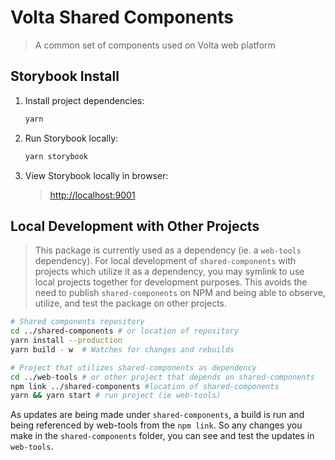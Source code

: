 # Volta Shared Components

 > A common set of components used on Volta web platform

## Storybook Install

1. Install project dependencies:

   ```js
   yarn
   ```

2. Run Storybook locally:

   ```js
   yarn storybook
   ```

3. View Storybook locally in browser:

   > [http://localhost:9001](http://localhost:9001)

## Local Development with Other Projects

> This package is currently used as a dependency (ie. a `web-tools` dependency).  For local development of `shared-components` with projects which utilize it as a dependency, you may symlink to use local projects together for development purposes.  This avoids the need to publish `shared-components` on NPM and being able to observe, utilize, and test the package on other projects.

```bash
# Shared components repository
cd ../shared-components # or location of repository
yarn install --production
yarn build - w  # Watches for changes and rebuilds

# Project that utilizes shared-components as dependency
cd ../web-tools # or other project that depends on shared-components
npm link ../shared-components #location of shared-components
yarn && yarn start # run project (ie web-tools)
```

As updates are being made under `shared-components`, a build is run and being referenced by web-tools from the `npm link`.  So any changes you make in the `shared-components` folder, you can see and test the updates in `web-tools`.  
